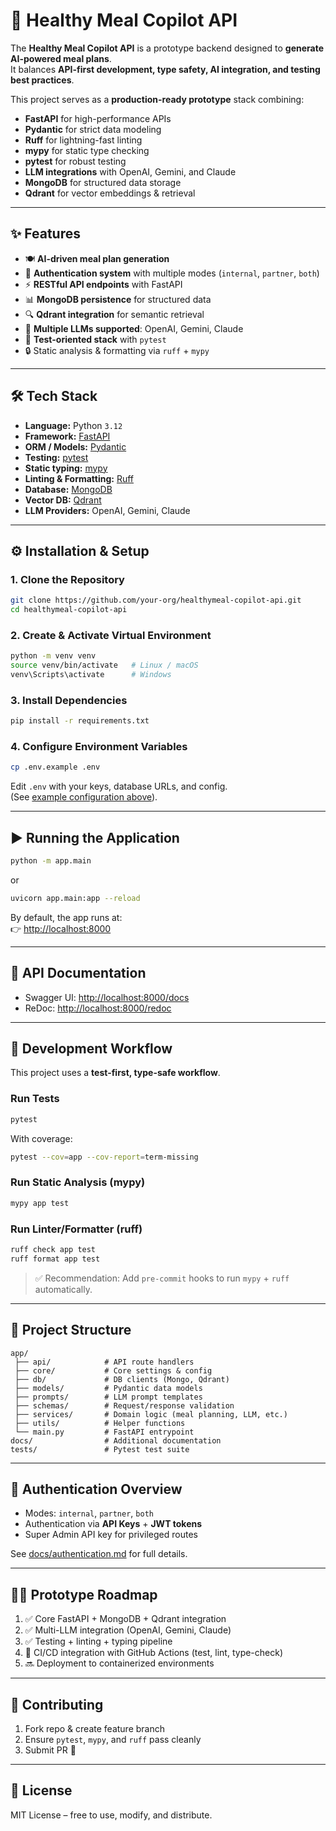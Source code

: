 # 🚀 Healthy Meal Copilot API

The **Healthy Meal Copilot API** is a prototype backend designed to **generate AI-powered meal plans**.  
It balances **API-first development, type safety, AI integration, and testing best practices**.

This project serves as a **production-ready prototype** stack combining:

- **FastAPI** for high-performance APIs
- **Pydantic** for strict data modeling
- **Ruff** for lightning-fast linting
- **mypy** for static type checking
- **pytest** for robust testing
- **LLM integrations** with OpenAI, Gemini, and Claude
- **MongoDB** for structured data storage
- **Qdrant** for vector embeddings & retrieval

---

## ✨ Features

- 🍽️ **AI-driven meal plan generation**
- 🔑 **Authentication system** with multiple modes (`internal`, `partner`, `both`)
- ⚡ **RESTful API endpoints** with FastAPI
- 📊 **MongoDB persistence** for structured data
- 🔍 **Qdrant integration** for semantic retrieval
- 🤖 **Multiple LLMs supported**: OpenAI, Gemini, Claude
- 🧪 **Test-oriented stack** with `pytest`
- 🔒 Static analysis & formatting via `ruff` + `mypy`

---

## 🛠 Tech Stack

- **Language:** Python `3.12`
- **Framework:** [FastAPI](https://fastapi.tiangolo.com/)
- **ORM / Models:** [Pydantic](https://docs.pydantic.dev/)
- **Testing:** [pytest](https://docs.pytest.org/)
- **Static typing:** [mypy](http://mypy-lang.org/)
- **Linting & Formatting:** [Ruff](https://docs.astral.sh/ruff/)
- **Database:** [MongoDB](https://www.mongodb.com/)
- **Vector DB:** [Qdrant](https://qdrant.tech/)
- **LLM Providers:** OpenAI, Gemini, Claude

---

## ⚙️ Installation & Setup

### 1. Clone the Repository

```bash
git clone https://github.com/your-org/healthymeal-copilot-api.git
cd healthymeal-copilot-api
```

### 2. Create & Activate Virtual Environment

```bash
python -m venv venv
source venv/bin/activate   # Linux / macOS
venv\Scripts\activate      # Windows
```

### 3. Install Dependencies

```bash
pip install -r requirements.txt
```

### 4. Configure Environment Variables

```bash
cp .env.example .env
```

Edit `.env` with your keys, database URLs, and config.  
(See [example configuration above](#installation--setup)).

---

## ▶️ Running the Application

```bash
python -m app.main
```
or

```bash
uvicorn app.main:app --reload
```

By default, the app runs at:  
👉 [http://localhost:8000](http://localhost:8000)

---

## 📖 API Documentation

- Swagger UI: [http://localhost:8000/docs](http://localhost:8000/docs)  
- ReDoc: [http://localhost:8000/redoc](http://localhost:8000/redoc)

---

## 🧪 Development Workflow

This project uses a **test-first, type-safe workflow**.

### Run Tests

```bash
pytest
```

With coverage:

```bash
pytest --cov=app --cov-report=term-missing
```

### Run Static Analysis (mypy)

```bash
mypy app test
```

### Run Linter/Formatter (ruff)

```bash
ruff check app test
ruff format app test
```

> ✅ Recommendation: Add `pre-commit` hooks to run `mypy` + `ruff` automatically.

---

## 📂 Project Structure

```
app/
 ├── api/            # API route handlers
 ├── core/           # Core settings & config
 ├── db/             # DB clients (Mongo, Qdrant)
 ├── models/         # Pydantic data models
 ├── prompts/        # LLM prompt templates
 ├── schemas/        # Request/response validation
 ├── services/       # Domain logic (meal planning, LLM, etc.)
 ├── utils/          # Helper functions
 └── main.py         # FastAPI entrypoint
docs/                # Additional documentation
tests/               # Pytest test suite
```

---

## 🔐 Authentication Overview

- Modes: `internal`, `partner`, `both`
- Authentication via **API Keys** + **JWT tokens**
- Super Admin API key for privileged routes

See [docs/authentication.md](docs/authentication.md) for full details.

---

## 🧑‍💻 Prototype Roadmap

1. ✅ Core FastAPI + MongoDB + Qdrant integration  
2. ✅ Multi-LLM integration (OpenAI, Gemini, Claude)  
3. ✅ Testing + linting + typing pipeline  
4. 🔄 CI/CD integration with GitHub Actions (test, lint, type-check)  
5. 🔜 Deployment to containerized environments  

---

## 🤝 Contributing

1. Fork repo & create feature branch  
2. Ensure `pytest`, `mypy`, and `ruff` pass cleanly  
3. Submit PR 🚀  

---

## 📜 License

MIT License – free to use, modify, and distribute.